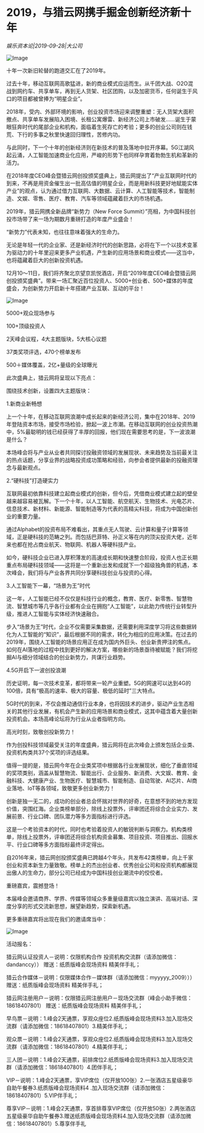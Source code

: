 # 2019，与猎云网携手掘金创新经济新十年

*娱乐资本论|2019-09-28|大公司*

![Image](http://static.ylzbl.com/uploads/ueditor/php/upload/image/20190929/1569744197535312.png)

十年一次新旧轮替的跑道交汇在了2019年。

过去十年，移动互联网高歌猛进，新的商业模式应运而生。从千团大战、O2O混战到网约车、共享单车，再到无人货架、社区团购，以及加密货币，任何诞生于风口的项目都被曾捧为“明星企业”。

2018年，受内、外部环境的影响，创业投资市场迎来调整重塑：无人货架大面积撤点、共享单车发展陷入困境、长租公寓爆雷、新经济公司上市破发……诞生于蒙眼狂奔时代的尾部企业和机构，面临着生死存亡的考验；更多的创业公司则在钱荒、下行的多事之秋里快速回归理性，苦修内功。

与此同时，下一个十年的创新经济则在新技术的普及落地中拉开序幕。5G江湖风起云涌，人工智能加速商业化应用，严峻的形势下也同样孕育着勃勃生机和革新的活力。

在2018年度CEO峰会暨猎云网创投颁奖盛典上，猎云网提出了“产业互联网时代的到来，不再是用资金催生出一批高估值的明星企业，而是用新科技更好地赋能实体产业”的观点，认为通过借力互联网、大数据、云计算、人工智能等技术，智能制造、文娱、零售、医疗、教育、汽车等领域蕴藏着巨大的市场机遇。

2019年，猎云网携全新品牌“新势力（New Force Summit）”亮相，为中国科技创投市场带了来一场为期数月重磅打造的年度产业盛会！

“新势力”代表未知，也往往意味着强大的生命力。

无论是年轻一代的企业家、还是新经济时代的创新思路，必将在下一个以技术变革为驱动力的十年里迎来更多产业机遇，产生新的应用场景和商业模式——这当中，也将蕴藏着巨大的创新投资机遇。

12月10～11日，我们将齐聚北京望京凯悦酒店，开启“2019年度CEO峰会暨猎云网创投颁奖盛典”。带来一场汇聚近百位投资人、5000+创业者、500+媒体的年度盛会，为创新势力开启新十年搭建产业互联、互动的平台！

![Image](https://static.lieyunwang.com/upload2/file/201909/1569562015281345.jpeg)

5000+观众现场参与

100+顶级投资人

2天峰会议程，4大主题版块，5大核心议题

37类奖项评选，470个榜单发布

500＋媒体覆盖，2亿+量级的全球曝光

此次盛典上，猎云网将呈现以下亮点：

围绕技术创新，设置四大主题版块：

1.新商业新畅想

上一个十年，在移动互联网浪潮中成长起来的新经济公司，集中在2018年、2019年登陆资本市场，接受市场检验，掀起一波上市潮。在移动互联网的创业投资热潮中，5%最聪明的钱已经获得了丰厚的回报，他们现在需要思考的是，下一波浪潮是什么？

本场峰会将与产业从业者共同探讨投融资领域的发展现状、未来趋势及当前最关注的热点话题，分享业界的战略投资成功策略和经验，向参会者提供最新的投融资理念与最新观点。

2.“硬科技”打造硬实力

互联网最初依靠科技建立起商业模式的创新，但今后，凭借商业模式建立起的壁垒越来越容易被瓦解。下一个十年，以人工智能、航空航天、生物技术、光电芯片、信息技术、新材料、新能源、智能制造等为代表的高精尖科技，将成为中国创新创业的重要力量。

通过Alphabet的投资布局不难看出，其重点无人驾驶、云计算和量子计算等领域，正是硬科技的范畴之列。而包括巴菲特、孙正义等在内的顶尖投资大佬，近年来也都在抢占商业航天、物联网、机器人等硬科技产业。

如今，硬科技企业已进入厚积薄发的高速成长期和快速整合阶段，投资人也正长期重点布局硬科技领域——这将是一个重新出发和成就下一个超级独角兽的机遇，本次峰会，我们将与产业各界共同分享硬科技创业与投资的心得。

3.人工智能下一幕，“场景为王”时代

这一年，人工智能已经不仅仅是科技行业的概念，教育、医疗、新零售、智慧物流、智慧城市等几乎各行业都有企业在拥抱“人工智能”，以此助力传统行业转型升级，推进人工智能与实体经济快速融合。

步入“场景为王”时代，企业不仅需要采集数据，还需要利用深度学习将这些数据转化为人工智能的“知识”，最后根据不同的需求，转化为相应的应用决策。在过去的2019年，围绕人工智能的场景应用正在成为国内外巨头、创业新贵押注的焦点。如何在AI落地的过程中找到更好的解决方案，哪些新的场景亟待被赋能？我们将挖掘AI与细分领域结合的创业新势力，共谋行业趋势。

4.5G开启下一波创投浪潮

历史证明，每一次技术变革，都将带来一轮产业重塑。5G的网速可以达到4G的100倍，具有“极高的速率、极大的容量、极低的延时”三大特点。

5G时代的到来，不仅会推动通信行业本身，也将因技术的进步，驱动产业生态相关的其他行业发展，有机会产生新的应用场景和商业模式，这其中蕴含着大量创新投资机会。本场高峰论坛将为行业从业者指明方向。

高光时刻，致敬创投新势力！

作为创投科技领域最受关注的年度盛典，猎云网将在此次峰会上颁发包括企业类、投资机构类共37个奖项的评选结果。

值得一提的是，猎云网今年在企业类奖项中根据各行业发展现状，细化了垂直领域的奖项类别，涵盖从智慧物流、智能出行、企业服务、新消费、大文娱、教育、金融科技、大健康产业、生物医疗、智慧城市、智能制造、自动驾驶、AI芯片、AI商业落地、IoT等各领域，致敬更多创业新势力！

创新是独一无二的，成功的创业者总会怀揣对世界的好奇，在意想不到的地方发现价值，突围红海。企业类榜单部分，除线上投票外，评审团还将综合企业实力、发展前景、行业口碑、团队潜力等多方面指标进行评选。

这是一个考验资本的时代，同时也考验着投资人的敏锐判断与洞察力。机构类榜单，除线上投票外，评审团还将综合机构资金募集、项目投资、项目推出、回报水平、行业口碑等多方面指标最终评定得出。

自2016年来，猎云网创投颁奖盛典已跨越4个年头，共发布42类榜单，向上千家创业和资本新生力量致敬。榜单上的杰出创业者、优秀创业公司和投资机构都展现出傲人的生命力，部分公司已经成为中国科技创业潮流中的佼佼者。

重磅嘉宾，震撼登场！

本届峰会邀请商界、学界、传媒等领域众多重量级嘉宾以独立演讲、高端对话、深度分享的形式交流新思想，展望新趋势，探索新机遇。

更多重磅嘉宾将出现在我们的邀请席当中：

![Image](https://uploader.shimo.im/f/fduEjdGU3esXCtTb.jpeg!thumbnail)

活动报名：

猎云网认证投资人－说明：仅限机构合作 投资机构交流群（请添加微信：dandanccy）） 赠送：纸质版峰会现场资料 精美伴手礼；

猎云合作媒体－说明：仅限媒体合作－媒体群（请添加微信：myyyyy_2009））） 赠送：纸质版峰会现场资料 精美伴手礼；

猎云网注册用户－说明：仅限猎云网注册用户－现场交流群（峰会小助手微信：18618407801） 赠送：纸质版峰会现场资料 精美伴手礼；

早鸟票－说明：1.峰会2天通票，享观众座位2.纸质版峰会现场资料3.加入现场交流群（请添加微信：18618407801）3.精美伴手礼；

观众票－说明：1.峰会2天通票，享观众座位2.纸质版峰会现场资料3.加入现场交流群（请添加微信：18618407801）4.精美伴手礼；

三人团－说明：1.峰会2天通票，前排席位2.纸质版峰会现场资料3.加入现场交流群（请添加微信：18618407801）4.团伴手礼；

VIP－说明：1.峰会2天通票，享VIP席位（仅开放100张）2.一张酒店五星级豪华自助午餐券3.纸质版峰会现场资料4 .加入现场交流群（请添加微信：18618407801）5.VIP伴手礼；

尊享VIP－说明：1.峰会2天通票，享首排尊享VIP席位（仅开放50张）2.两张酒店五星级豪华自助午餐券3.赠送纸质版峰会现场资料4.加入现场交流群（请添加微信：18618407801）5.尊享伴手礼

